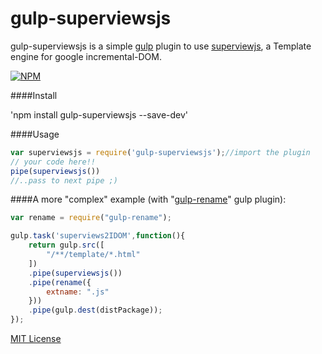 # gulp-superviewsjs
gulp-superviewsjs is a simple [gulp](https://github.com/wearefractal/gulp) plugin to use <a href="https://github.com/davidjamesstone/superviews.js">superviewjs</a>, a Template engine for google incremental-DOM.

[![NPM](https://nodei.co/npm/gulp-superviewsjs.png?downloads=true&downloadRank=true&stars=true)](https://nodei.co/npm/gulp-superviewsjs/)

####Install

'npm install gulp-superviewsjs --save-dev'

####Usage

```js
var superviewsjs = require('gulp-superviewsjs');//import the plugin
// your code here!!
pipe(superviewsjs())
//..pass to next pipe ;)
```

####A more "complex" example (with "<a href="https://www.npmjs.com/package/gulp-rename">gulp-rename</a>" gulp plugin):

```js
var rename = require("gulp-rename");

gulp.task('superviews2IDOM',function(){
    return gulp.src([
        "/**/template/*.html"
    ])
    .pipe(superviewsjs())
    .pipe(rename({
        extname: ".js"
    }))
    .pipe(gulp.dest(distPackage));
});
```

[MIT License](http://en.wikipedia.org/wiki/MIT_License)
